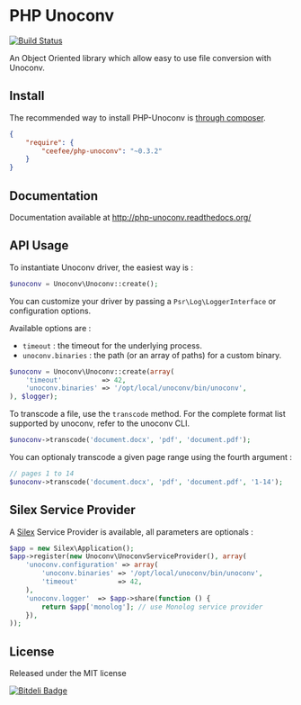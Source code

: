 # PHP Unoconv

[![Build Status](https://secure.travis-ci.org/alchemy-fr/PHP-Unoconv.png?branch=master)](http://travis-ci.org/alchemy-fr/PHP-Unoconv)

An Object Oriented library which allow easy to use file conversion with Unoconv.

## Install

The recommended way to install PHP-Unoconv is [through composer](http://getcomposer.org).

```JSON
{
    "require": {
        "ceefee/php-unoconv": "~0.3.2"
    }
}
```

## Documentation

Documentation available at http://php-unoconv.readthedocs.org/

## API Usage

To instantiate Unoconv driver, the easiest way is :

```php
$unoconv = Unoconv\Unoconv::create();
```

You can customize your driver by passing a `Psr\Log\LoggerInterface` or
configuration options.

Available options are :

 - `timeout` : the timeout for the underlying process.
 - `unoconv.binaries` : the path (or an array of paths) for a custom binary.

```php
$unoconv = Unoconv\Unoconv::create(array(
    'timeout'          => 42,
    'unoconv.binaries' => '/opt/local/unoconv/bin/unoconv',
), $logger);
```

To transcode a file, use the `transcode` method. For the complete format list
supported by unoconv, refer to the unoconv CLI.

```php
$unoconv->transcode('document.docx', 'pdf', 'document.pdf');
```

You can optionaly transcode a given page range using the fourth argument :

```php
// pages 1 to 14
$unoconv->transcode('document.docx', 'pdf', 'document.pdf', '1-14');
```

## Silex Service Provider

A [Silex](silex.sensiolabs.org) Service Provider is available, all parameters
are optionals :

```php
$app = new Silex\Application();
$app->register(new Unoconv\UnoconvServiceProvider(), array(
    'unoconv.configuration' => array(
        'unoconv.binaries' => '/opt/local/unoconv/bin/unoconv',
        'timeout'          => 42,
    ),
    'unoconv.logger'  => $app->share(function () {
        return $app['monolog']; // use Monolog service provider
    }),
));
```

## License

Released under the MIT license


[![Bitdeli Badge](https://d2weczhvl823v0.cloudfront.net/alchemy-fr/php-unoconv/trend.png)](https://bitdeli.com/free "Bitdeli Badge")

